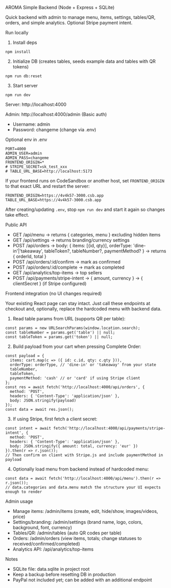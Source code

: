 AROMA Simple Backend (Node + Express + SQLite)

Quick backend with admin to manage menu, items, settings, tables/QR, orders, and simple analytics. Optional Stripe payment intent.

Run locally

1) Install deps
```
npm install
```
2) Initialize DB (creates tables, seeds example data and tables with QR tokens)
```
npm run db:reset
```
3) Start server
```
npm run dev
```
Server: http://localhost:4000

Admin: http://localhost:4000/admin (Basic auth)
- Username: admin
- Password: changeme (change via .env)

Optional env in .env
```
PORT=4000
ADMIN_USER=admin
ADMIN_PASS=changeme
FRONTEND_ORIGIN=*
# STRIPE_SECRET=sk_test_xxx
# TABLE_URL_BASE=http://localhost:5173
```

If your frontend runs on CodeSandbox or another host, set `FRONTEND_ORIGIN` to that exact URL and restart the server:
```
FRONTEND_ORIGIN=https://4v4k57-3000.csb.app
TABLE_URL_BASE=https://4v4k57-3000.csb.app
```
After creating/updating `.env`, stop `npm run dev` and start it again so changes take effect.

Public API

- GET /api/menu → returns { categories, menu } excluding hidden items
- GET /api/settings → returns branding/currency settings
- POST /api/orders → body: { items: [{id, qty}], orderType: 'dine-in'|'takeaway', tableToken?, tableNumber?, paymentMethod? } → returns { orderId, total }
- POST /api/orders/:id/confirm → mark as confirmed
- POST /api/orders/:id/complete → mark as completed
- GET /api/analytics/top-items → top sellers
- POST /api/payments/stripe-intent → { amount, currency } → { clientSecret } (if Stripe configured)

Frontend integration (no UI changes required)

Your existing React page can stay intact. Just call these endpoints at checkout and, optionally, replace the hardcoded menu with backend data.

1) Read table params from URL (supports QR per table):
```
const params = new URLSearchParams(window.location.search);
const tableNumber = params.get('table') || null;
const tableToken = params.get('token') || null;
```

2) Build payload from your cart when pressing Complete Order:
```
const payload = {
  items: cart.map(c => ({ id: c.id, qty: c.qty })),
  orderType: orderType, // 'dine-in' or 'takeaway' from your state
  tableNumber,
  tableToken,
  paymentMethod: 'cash' // or 'card' if using Stripe client
};
const res = await fetch('http://localhost:4000/api/orders', {
  method: 'POST',
  headers: { 'Content-Type': 'application/json' },
  body: JSON.stringify(payload)
});
const data = await res.json();
```

3) If using Stripe, first fetch a client secret:
```
const intent = await fetch('http://localhost:4000/api/payments/stripe-intent', {
  method: 'POST',
  headers: { 'Content-Type': 'application/json' },
  body: JSON.stringify({ amount: total, currency: 'eur' })
}).then(r => r.json());
// Then confirm on client with Stripe.js and include paymentMethod in payload
```

4) Optionally load menu from backend instead of hardcoded menu:
```
const data = await fetch('http://localhost:4000/api/menu').then(r => r.json());
// data.categories and data.menu match the structure your UI expects enough to render
```

Admin usage

- Manage items: /admin/items (create, edit, hide/show, images/videos, price)
- Settings/branding: /admin/settings (brand name, logo, colors, background, font, currency)
- Tables/QR: /admin/tables (auto QR codes per table)
- Orders: /admin/orders (view items, totals; change statuses to received/confirmed/completed)
- Analytics API: /api/analytics/top-items

Notes

- SQLite file: data.sqlite in project root
- Keep a backup before resetting DB in production
- PayPal not included yet; can be added with an additional endpoint




